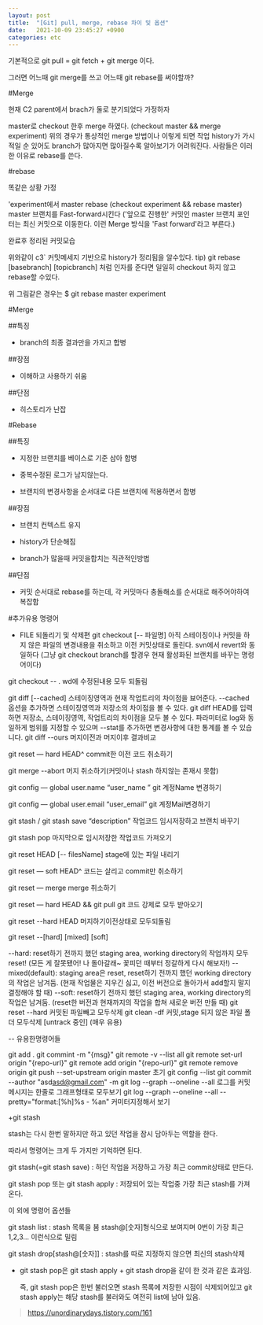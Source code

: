 ```yaml
---
layout: post
title:  "[Git] pull, merge, rebase 차이 및 옵션"
date:   2021-10-09 23:45:27 +0900
categories: etc 
---
```

기본적으로 git pull = git fetch + git merge 이다.

그러면 어느때 git merge를 쓰고 어느때 git rebase를 써야할까?



#Merge


현재 C2 parent에서 brach가 둘로 분기되었다 가정하자

master로 checkout 한후 merge 하였다. (checkout master && merge experiment)
위의 경우가 통상적인 merge 방법이나 이렇게 되면 작업 history가 가시적일 순 있어도 branch가 많아지면 많아질수록 알아보기가 어려워진다. 사람들은 이러한 이유로 rebase를 쓴다.



#rebase


똑같은 상황 가정





'experiment에서 master rebase (checkout experiment && rebase master)
master 브랜치를 Fast-forward시킨다 ('앞으로 진행한' 커밋인 master 브랜치 포인터는 최신 커밋으로 이동한다. 이런 Merge 방식을 'Fast forward'라고 부른다.)




완료후 정리된 커밋모습


위와같이 c3` 커밋메세지 기반으로 history가 정리됨을 알수있다.
tip) git rebase [basebranch] [topicbranch] 처럼 인자를 준다면 일일히 checkout 하지 않고 rebase할 수있다.

위 그림같은 경우는
$ git rebase master experiment




#Merge

##특징

-  branch의 최종 결과만을 가지고 합병

##장점

- 이해하고 사용하기 쉬움

##단점

- 히스토리가 난잡


#Rebase

##특징

- 지정한 브랜치를 베이스로 기준 삼아 합병

- 중복수정된 로그가 남지않는다.

- 브랜치의 변경사항을 순서대로 다른 브랜치에 적용하면서 합병


##장점

- 브랜치 컨텍스트 유지

- history가 단순해짐

- branch가 많을때 커밋을합치는 직관적인방법

##단점
- 커밋 순서대로 rebase를 하는데, 각 커밋마다 충돌해소를 순서대로 해주어야하여 복잡함


#추가유용 명령어
- FILE 되돌리기 및 삭제편
  git checkout [-- 파일명]
  아직 스테이징이나 커밋을 하지 않은 파일의 변경내용을 취소하고 이전 커밋상태로 돌린다. svn에서 revert와 동일하다 (그냥 git checkout branch를 할경우 현재 활성화된 브랜치를 바꾸는 명령어이다)

git checkout -- . wd에 수정된내용 모두 되돌림

git diff [--cached]
스테이징영역과 현재 작업트리의 차이점을 뵤어준다. --cached 옵션을 추가하면 스테이징영역과 저장소의 차이점을 볼 수 있다. git diff HEAD를 입력하면 저장소, 스테이징영역, 작업트리의 차이점을 모두 볼 수 있다. 파라미터로 log와 동일하게 범위를 지정할 수 있으며 --stat를 추가하면 변경사항에 대한 통계를 볼 수 있습니다.
git diff --ours 머지이전과 머지이후 결과비교

git reset — hard HEAD^
commit한 이전 코드 취소하기

git merge --abort 머지 취소하기(커밋이나 stash 하지않는 존재시 못함)

git config — global user.name “user_name ”
git 계정Name 변경하기

git config — global user.email “user_email”
git 계정Mail변경하기

git stash / git stash save “description”
작업코드 임시저장하고 브랜치 바꾸기

git stash pop
마지막으로 임시저장한 작업코드 가져오기

git reset HEAD [-- filesName] stage에 있는 파일 내리기

git reset — soft HEAD^
코드는 살리고 commit만 취소하기


git reset — merge
merge 취소하기


git reset — hard HEAD && git pull  git 코드 강제로 모두 받아오기



git reset --hard HEAD 머지하기이전상태로 모두되돌림

git reset --[hard] [mixed] [soft]

--hard: reset하기 전까지 했던 staging area, working directory의 작업까지 모두 reset!
(모든 게 잘못됐어! 나 돌아갈래~ 꽃피던 때부터 정갈하게 다시 해보자!)
--mixed(default): staging area은 reset, reset하기 전까지 했던 working directory의 작업은 남겨둠.
(현재 작업물은 지우긴 싫고, 이전 버전으로 돌아가서 add할지 말지 결정해야 할 때)
--soft: reset하기 전까지 했던 staging area, working directory의 작업은 남겨둠.
(reset한 버전과 현재까지의 작업을 합쳐 새로운 버전 만들 때)
git reset --hard 커밋된 파일빼고 모두삭제
git clean -df 커밋,stage 되지 않은 파일 폴더 모두삭제 [untrack 중인] (매우 유용)



-- 유용한명령어들

git add .
git commint -m "{msg}"
git remote -v  --list all
git remote set-url origin "{repo-url}"
git remote add origin "{repo-url}"
git remote remove origin
git push --set-upstream origin master 초기
git config --list
git commit --author "asd<asd@gmail.com>" -m
git log --graph --oneline --all  로그를 커밋메시지는 한줄로 그래프형태로 모두보기
git log --graph --oneline --all --pretty="format:[%h]%s - %an" 커미터지정해서 보기

+git stash

stash는 다시 한번 말하지만 하고 있던 작업을 잠시 담아두는 역할을 한다.

따라서 명령어는 크게 두 가지만 기억하면 된다.

git stash(=git stash save) : 하던 작업을 저장하고 가장 최근 commit상태로 만든다.

git stash pop 또는 git stash apply : 저장되어 있는 작업중 가장 최근 stash를 가져온다.

이 외에 명령어 옵션들

git stash list : stash 목록을 봄 stash@[숫자]형식으로 보여지며 0번이 가장 최근 1,2,3... 이런식으로 밀림

git stash drop[stash@[숫자]] : stash를 따로 지정하지 않으면 최신의 stash삭제

* git stash pop은 git stash apply + git stash drop을 같이 한 것과 같은 효과임.

  즉, git stash pop은 한번 불러오면 stash 목록에 저장한 시점이 삭제되어있고 git stash apply는 해당 stash를 불러와도 여전히 list에 남아 있음.



>https://unordinarydays.tistory.com/161